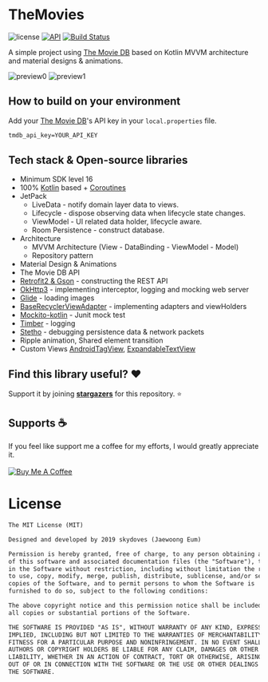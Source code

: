 # TheMovies
![license](https://img.shields.io/badge/license-MIT%20License-blue.svg)
[![API](https://img.shields.io/badge/API-16%2B-brightgreen.svg?style=flat)](https://android-arsenal.com/api?level=16)
[![Build Status](https://travis-ci.org/skydoves/TheMovies2.svg?branch=master)](https://travis-ci.org/skydoves/TheMovies2)

A simple project using [The Movie DB](https://www.themoviedb.org) based on Kotlin MVVM architecture and material designs & animations.<br>

![preview0](https://user-images.githubusercontent.com/24237865/64071378-4082bc00-ccb4-11e9-8ceb-56e52c223ac8.gif)
![preview1](https://user-images.githubusercontent.com/24237865/64071373-e41f9c80-ccb3-11e9-996b-888b5bf9877d.gif)

## How to build on your environment
Add your [The Movie DB](https://www.themoviedb.org)'s API key in your `local.properties` file.
```xml
tmdb_api_key=YOUR_API_KEY
```

## Tech stack & Open-source libraries
- Minimum SDK level 16
- 100% [Kotlin](https://kotlinlang.org/) based + [Coroutines](https://github.com/Kotlin/kotlinx.coroutines)
- JetPack
  - LiveData - notify domain layer data to views.
  - Lifecycle - dispose observing data when lifecycle state changes.
  - ViewModel - UI related data holder, lifecycle aware.
  - Room Persistence - construct database.
- Architecture
  - MVVM Architecture (View - DataBinding - ViewModel - Model)
  - Repository pattern
- Material Design & Animations
- The Movie DB API
- [Retrofit2 & Gson](https://github.com/square/retrofit) - constructing the REST API
- [OkHttp3](https://github.com/square/okhttp) - implementing interceptor, logging and mocking web server
- [Glide](https://github.com/bumptech/glide) - loading images
- [BaseRecyclerViewAdapter](https://github.com/skydoves/BaseRecyclerViewAdapter) - implementing adapters and viewHolders
- [Mockito-kotlin](https://github.com/nhaarman/mockito-kotlin) - Junit mock test
- [Timber](https://github.com/JakeWharton/timber) - logging
- [Stetho](https://github.com/facebook/stetho) - debugging persistence data & network packets
- Ripple animation, Shared element transition
- Custom Views [AndroidTagView](https://github.com/whilu/AndroidTagView), [ExpandableTextView](https://github.com/Manabu-GT/ExpandableTextView)

## Find this library useful? :heart:
Support it by joining __[stargazers](https://github.com/skydoves/TheMovies/stargazers2)__ for this repository. :star:

## Supports :coffee:
If you feel like support me a coffee for my efforts, I would greatly appreciate it. <br><br>
<a href="https://www.buymeacoffee.com/skydoves" target="_blank"><img src="https://www.buymeacoffee.com/assets/img/custom_images/purple_img.png" alt="Buy Me A Coffee" style="height: auto !important;width: auto !important;" ></a>

# License
```xml
The MIT License (MIT)

Designed and developed by 2019 skydoves (Jaewoong Eum)

Permission is hereby granted, free of charge, to any person obtaining a copy
of this software and associated documentation files (the "Software"), to deal
in the Software without restriction, including without limitation the rights
to use, copy, modify, merge, publish, distribute, sublicense, and/or sell
copies of the Software, and to permit persons to whom the Software is
furnished to do so, subject to the following conditions:

The above copyright notice and this permission notice shall be included in
all copies or substantial portions of the Software.

THE SOFTWARE IS PROVIDED "AS IS", WITHOUT WARRANTY OF ANY KIND, EXPRESS OR
IMPLIED, INCLUDING BUT NOT LIMITED TO THE WARRANTIES OF MERCHANTABILITY,
FITNESS FOR A PARTICULAR PURPOSE AND NONINFRINGEMENT. IN NO EVENT SHALL THE
AUTHORS OR COPYRIGHT HOLDERS BE LIABLE FOR ANY CLAIM, DAMAGES OR OTHER
LIABILITY, WHETHER IN AN ACTION OF CONTRACT, TORT OR OTHERWISE, ARISING FROM,
OUT OF OR IN CONNECTION WITH THE SOFTWARE OR THE USE OR OTHER DEALINGS IN
THE SOFTWARE.
```

